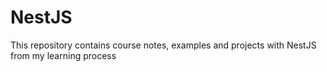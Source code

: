 # NestJS
This repository contains course notes, examples and projects with NestJS from my learning process
